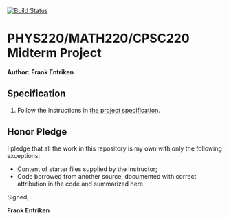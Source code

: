 [![Build Status](https://travis-ci.com/chapman-phys220-2018f/midterm-FrankEntriken.svg?token=wgT1hqUDBXxkLQG6rayW&branch=master)](https://travis-ci.com/chapman-phys220-2018f/midterm-FrankEntriken)

# PHYS220/MATH220/CPSC220 Midterm Project

**Author:** **Frank Entriken**

## Specification

1. Follow the instructions in [the project specification](phys220-2018f-midterm.pdf).

## Honor Pledge

I pledge that all the work in this repository is my own with only the following exceptions:

* Content of starter files supplied by the instructor;
* Code borrowed from another source, documented with correct attribution in the code and summarized here.

Signed,

**Frank Entriken**
